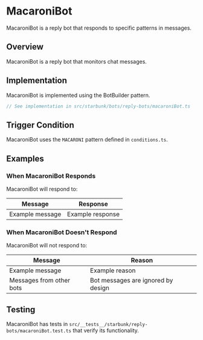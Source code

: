 # MacaroniBot

MacaroniBot is a reply bot that responds to specific patterns in messages.

## Overview

MacaroniBot is a reply bot that monitors chat messages.

## Implementation

MacaroniBot is implemented using the BotBuilder pattern.

```typescript
// See implementation in src/starbunk/bots/reply-bots/macaroniBot.ts
```

## Trigger Condition

MacaroniBot uses the `MACARONI` pattern defined in `conditions.ts`.




## Examples

### When MacaroniBot Responds

MacaroniBot will respond to:

| Message | Response |
|---------|----------|
| Example message | Example response |

### When MacaroniBot Doesn't Respond

MacaroniBot will not respond to:

| Message | Reason |
|---------|--------|
| Example message | Example reason |
| Messages from other bots | Bot messages are ignored by design |

## Testing

MacaroniBot has tests in `src/__tests__/starbunk/reply-bots/macaroniBot.test.ts` that verify its functionality.
